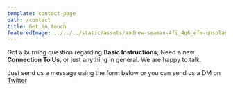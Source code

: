 ```yaml
---
template: contact-page
path: /contact
title: Get in touch
featuredImage: ../../../static/assets/andrew-seaman-4fi_4q6_efm-unsplash.jpg
---
```


Got a burning question regarding **Basic Instructions**, Need a new **Connection To Us**, or just anything in general. We are happy to talk.

Just send us a message using the form below or you can send us a DM on [Twitter]()
